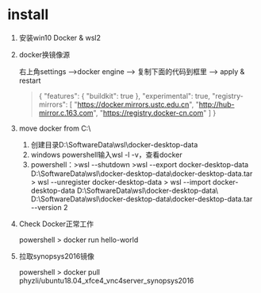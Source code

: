 # install

1. 安装win10 Docker & wsl2
2. docker换镜像源
    
    右上角settings —>docker engine —> 复制下面的代码到框里 —> apply & restart
    
    > {
    "features": {
    "buildkit": true
    },
    "experimental": true,
    "registry-mirrors": [
    "https://docker.mirrors.ustc.edu.cn",
    "http://hub-mirror.c.163.com",
    "https://registry.docker-cn.com"
    ]
    }
    > 
3. move docker from C:\
    1. 创建目录D:\SoftwareData\wsl\docker-desktop-data
    2. windows powershell输入wsl -l -v，查看docker
    3. powershell：>wsl --shutdown >wsl --export docker-desktop-data D:\SoftwareData\wsl\docker-desktop-data\docker-desktop-data.tar > wsl --unregister docker-desktop-data > wsl --import docker-desktop-data D:\SoftwareData\wsl\docker-desktop-data\ D:\SoftwareData\wsl\docker-desktop-data\docker-desktop-data.tar --version 2
4. Check Docker正常工作
    
    powershell > docker run hello-world 
    
5. 拉取synopsys2016镜像
    
    powershell > docker pull phyzli/ubuntu18.04_xfce4_vnc4server_synopsys2016